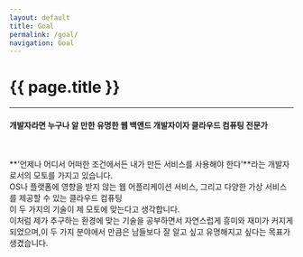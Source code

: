 ```yaml
---
layout: default
title: Goal
permalink: /goal/
navigation: Goal
---
```


# {{ page.title }}

---

#### **개발자라면 누구나 알 만한 유명한 웹 백앤드 개발자이자 클라우드 컴퓨팅 전문가**

<br>

**'언제나 어디서 어떠한 조건에서든 내가 만든 서비스를 사용해야 한다'**라는 개발자로서의 모토를 가지고 있습니다.  
OS나 플랫폼에 영향을 받지 않는 웹 어플리케이션 서비스, 그리고 다양한 가상 서비스를 제공할 수 있는 클라우드 컴퓨팅  
이 두 가지의 기술이 제 모토에 맞는다고 생각합니다.  
이처럼 제가 추구하는 환경에 맞는 기술을 공부하면서 자연스럽게 흥미와 재미가 커지게 되었으며,이 두 가지 분야에서 만큼은 남들보다 잘 알고 싶고 유명해지고 싶다는 목표가 생겼습니다.